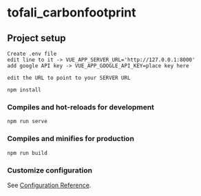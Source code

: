 # tofali_carbonfootprint

## Project setup
```
Create .env file
edit line to it -> VUE_APP_SERVER_URL='http://127.0.0.1:8000'
add google API key -> VUE_APP_GOOGLE_API_KEY=place key here

edit the URL to point to your SERVER URL
```

```
npm install
```

### Compiles and hot-reloads for development
```
npm run serve
```

### Compiles and minifies for production
```
npm run build
```

### Customize configuration
See [Configuration Reference](https://cli.vuejs.org/config/).
